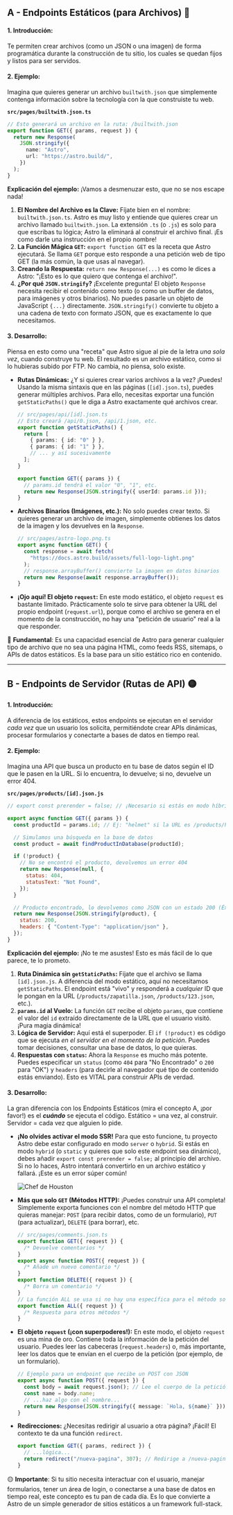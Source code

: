## A - Endpoints Estáticos (para Archivos) 🔴

#### 1. **Introducción:**

Te permiten crear archivos (como un JSON o una imagen) de forma programática durante la construcción de tu sitio, los cuales se quedan fijos y listos para ser servidos.

#### 2. **Ejemplo:**

Imagina que quieres generar un archivo `builtwith.json` que simplemente contenga información sobre la tecnología con la que construiste tu web.

**`src/pages/builtwith.json.ts`**

```typescript
// Esto generará un archivo en la ruta: /builtwith.json
export function GET({ params, request }) {
  return new Response(
    JSON.stringify({
      name: "Astro",
      url: "https://astro.build/",
    })
  );
}
```

**Explicación del ejemplo:**
¡Vamos a desmenuzar esto, que no se nos escape nada!

1.  **El Nombre del Archivo es la Clave:** Fíjate bien en el nombre: `builtwith.json.ts`. Astro es muy listo y entiende que quieres crear un archivo llamado `builtwith.json`. La extensión `.ts` (o `.js`) es solo para que escribas tu lógica; Astro la eliminará al construir el archivo final. ¡Es como darle una instrucción en el propio nombre!
2.  **La Función Mágica `GET`:** `export function GET` es la receta que Astro ejecutará. Se llama `GET` porque esto responde a una petición web de tipo GET (la más común, la que usas al navegar).
3.  **Creando la Respuesta:** `return new Response(...)` es como le dices a Astro: "¡Esto es lo que quiero que contenga el archivo!".
4.  **¿Por qué `JSON.stringify`?** ¡Excelente pregunta! El objeto `Response` necesita recibir el contenido como texto (o como un buffer de datos, para imágenes y otros binarios). No puedes pasarle un objeto de JavaScript `{...}` directamente. `JSON.stringify()` convierte tu objeto a una cadena de texto con formato JSON, que es exactamente lo que necesitamos.

#### 3. **Desarrollo**:

Piensa en esto como una "receta" que Astro sigue al pie de la letra _una sola vez_, cuando construye tu web. El resultado es un archivo estático, como si lo hubieras subido por FTP. No cambia, no piensa, solo existe.

- **Rutas Dinámicas:** ¿Y si quieres crear varios archivos a la vez? ¡Puedes! Usando la misma sintaxis que en las páginas (`[id].json.ts`), puedes generar múltiples archivos. Para ello, necesitas exportar una función `getStaticPaths()` que le diga a Astro exactamente qué archivos crear.

  ```typescript
  // src/pages/api/[id].json.ts
  // Esto creará /api/0.json, /api/1.json, etc.
  export function getStaticPaths() {
    return [
      { params: { id: "0" } },
      { params: { id: "1" } },
      // ... y así sucesivamente
    ];
  }

  export function GET({ params }) {
    // params.id tendrá el valor "0", "1", etc.
    return new Response(JSON.stringify({ userId: params.id }));
  }
  ```

- **Archivos Binarios (Imágenes, etc.):** No solo puedes crear texto. Si quieres generar un archivo de imagen, simplemente obtienes los datos de la imagen y los devuelves en la `Response`.

  ```typescript
  // src/pages/astro-logo.png.ts
  export async function GET() {
    const response = await fetch(
      "https://docs.astro.build/assets/full-logo-light.png"
    );
    // response.arrayBuffer() convierte la imagen en datos binarios
    return new Response(await response.arrayBuffer());
  }
  ```

- **¡Ojo aquí! El objeto `request`:** En este modo estático, el objeto `request` es bastante limitado. Prácticamente solo te sirve para obtener la URL del propio endpoint (`request.url`), porque como el archivo se genera en el momento de la construcción, no hay una "petición de usuario" real a la que responder.

🔴 **Fundamental**: Es una capacidad esencial de Astro para generar cualquier tipo de archivo que no sea una página HTML, como feeds RSS, sitemaps, o APIs de datos estáticos. Es la base para un sitio estático rico en contenido.

---

## B - Endpoints de Servidor (Rutas de API) 🟡

#### 1. **Introducción:**

A diferencia de los estáticos, estos endpoints se ejecutan en el servidor _cada vez_ que un usuario los solicita, permitiéndote crear APIs dinámicas, procesar formularios y conectarte a bases de datos en tiempo real.

#### 2. **Ejemplo:**

Imagina una API que busca un producto en tu base de datos según el ID que le pasen en la URL. Si lo encuentra, lo devuelve; si no, devuelve un error 404.

**`src/pages/products/[id].json.js`**

```javascript
// export const prerender = false; // ¡Necesario si estás en modo híbrido!

export async function GET({ params }) {
  const productId = params.id; // Ej: "helmet" si la URL es /products/helmet.json

  // Simulamos una búsqueda en la base de datos
  const product = await findProductInDatabase(productId);

  if (!product) {
    // No se encontró el producto, devolvemos un error 404
    return new Response(null, {
      status: 404,
      statusText: "Not Found",
    });
  }

  // Producto encontrado, lo devolvemos como JSON con un estado 200 (Éxito)
  return new Response(JSON.stringify(product), {
    status: 200,
    headers: { "Content-Type": "application/json" },
  });
}
```

**Explicación del ejemplo:**
¡No te me asustes! Esto es más fácil de lo que parece, te lo prometo.

1.  **Ruta Dinámica sin `getStaticPaths`:** Fíjate que el archivo se llama `[id].json.js`. A diferencia del modo estático, aquí no necesitamos `getStaticPaths`. El endpoint está "vivo" y responderá a _cualquier_ ID que le pongan en la URL (`/products/zapatilla.json`, `/products/123.json`, etc.).
2.  **`params.id` al Vuelo:** La función `GET` recibe el objeto `params`, que contiene el valor del `id` extraído directamente de la URL que el usuario visitó. ¡Pura magia dinámica!
3.  **Lógica de Servidor:** Aquí está el superpoder. El `if (!product)` es código que se ejecuta _en el servidor en el momento de la petición_. Puedes tomar decisiones, consultar una base de datos, lo que quieras.
4.  **Respuestas con `status`:** Ahora la `Response` es mucho más potente. Puedes especificar un `status` (como `404` para "No Encontrado" o `200` para "OK") y `headers` (para decirle al navegador qué tipo de contenido estás enviando). Esto es VITAL para construir APIs de verdad.

#### 3. **Desarrollo**:

La gran diferencia con los Endpoints Estáticos (mira el concepto A, ¡por favor!) es el **_cuándo_** se ejecuta el código. Estático = una vez, al construir. Servidor = cada vez que alguien lo pide.

- **¡No olvides activar el modo SSR!** Para que esto funcione, tu proyecto Astro debe estar configurado en modo `server` o `hybrid`. Si estás en modo `hybrid` (o `static` y quieres que solo este endpoint sea dinámico), debes añadir `export const prerender = false;` al principio del archivo. Si no lo haces, Astro intentará convertirlo en un archivo estático y fallará. ¡Este es un error súper común!

  ![Chef de Houston](https://docs.astro.build/houston_chef.webp)

- **Más que solo `GET` (Métodos HTTP):** ¡Puedes construir una API completa! Simplemente exporta funciones con el nombre del método HTTP que quieras manejar: `POST` (para recibir datos, como de un formulario), `PUT` (para actualizar), `DELETE` (para borrar), etc.

  ```typescript
  // src/pages/comments.json.ts
  export function GET({ request }) {
    /* Devuelve comentarios */
  }
  export async function POST({ request }) {
    /* Añade un nuevo comentario */
  }
  export function DELETE({ request }) {
    /* Borra un comentario */
  }
  // La función ALL se usa si no hay una específica para el método solicitado
  export function ALL({ request }) {
    /* Respuesta para otros métodos */
  }
  ```

- **El objeto `request` (¡con superpoderes!):** En este modo, el objeto `request` es una mina de oro. Contiene toda la información de la petición del usuario. Puedes leer las cabeceras (`request.headers`) o, más importante, leer los datos que te envían en el cuerpo de la petición (por ejemplo, de un formulario).

  ```typescript
  // Ejemplo para un endpoint que recibe un POST con JSON
  export async function POST({ request }) {
    const body = await request.json(); // Lee el cuerpo de la petición como JSON
    const name = body.name;
    // ...haz algo con el nombre...
    return new Response(JSON.stringify({ message: `Hola, ${name}` }));
  }
  ```

- **Redirecciones:** ¿Necesitas redirigir al usuario a otra página? ¡Fácil! El contexto te da una función `redirect`.

  ```javascript
  export function GET({ params, redirect }) {
    // ...lógica...
    return redirect("/nueva-pagina", 307); // Redirige a /nueva-pagina
  }
  ```

🟡 **Importante**: Si tu sitio necesita interactuar con el usuario, manejar formularios, tener un área de login, o conectarse a una base de datos en tiempo real, este concepto es tu pan de cada día. Es lo que convierte a Astro de un simple generador de sitios estáticos a un framework full-stack.
